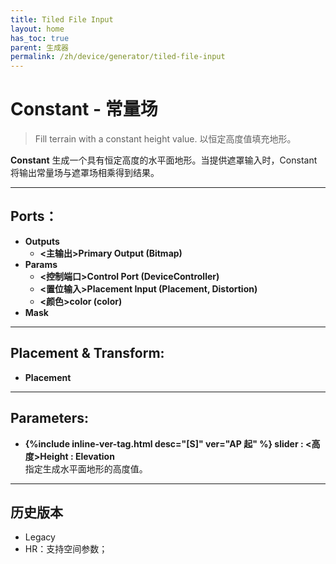 ```yaml
---
title: Tiled File Input
layout: home
has_toc: true
parent: 生成器
permalink: /zh/device/generator/tiled-file-input
---
```

# Constant - 常量场

> Fill terrain with a constant height value.
> 以恒定高度值填充地形。

**Constant** 生成一个具有恒定高度的水平面地形。当提供遮罩输入时，Constant 将输出常量场与遮罩场相乘得到结果。

---
## Ports：
- **Outputs**
	- **\<主输出\>Primary Output (Bitmap)**
- **Params**
	- **\<控制端口\>Control Port (DeviceController)**
	- **\<置位输入\>Placement Input (Placement, Distortion)**
	- **\<颜色\>color (color)**
- **Mask**

---
## Placement & Transform:
- **Placement**

---
## Parameters:
- **{%include inline-ver-tag.html desc="[S]" ver="AP 起" %} slider : \<高度\>Height : Elevation**   
	指定生成水平面地形的高度值。

---
## 历史版本

- Legacy
- HR：支持空间参数；